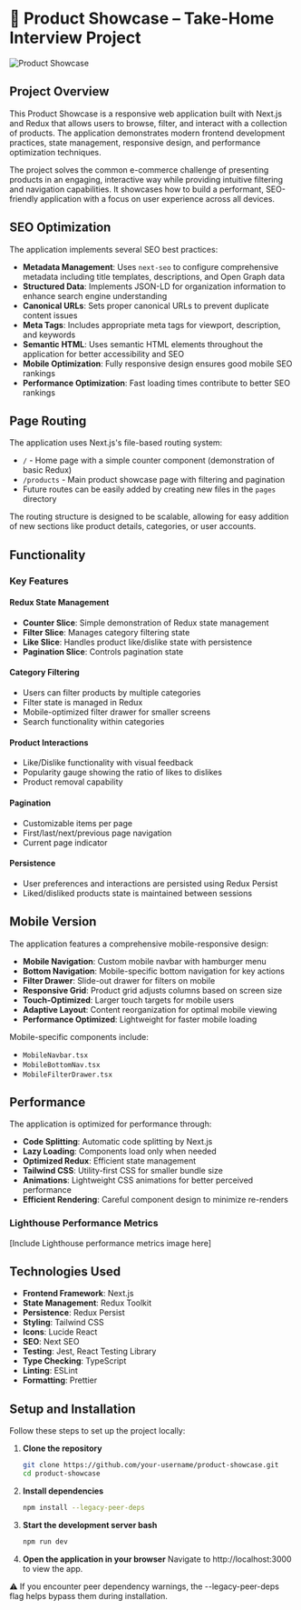 # 🚀 Product Showcase – Take-Home Interview Project

![Product Showcase](https://i.imgur.com/YWTknba.png)

## Project Overview

This Product Showcase is a responsive web application built with Next.js and Redux that allows users to browse, filter, and interact with a collection of products. The application demonstrates modern frontend development practices, state management, responsive design, and performance optimization techniques.

The project solves the common e-commerce challenge of presenting products in an engaging, interactive way while providing intuitive filtering and navigation capabilities. It showcases how to build a performant, SEO-friendly application with a focus on user experience across all devices.

## SEO Optimization

The application implements several SEO best practices:

- **Metadata Management**: Uses `next-seo` to configure comprehensive metadata including title templates, descriptions, and Open Graph data
- **Structured Data**: Implements JSON-LD for organization information to enhance search engine understanding
- **Canonical URLs**: Sets proper canonical URLs to prevent duplicate content issues
- **Meta Tags**: Includes appropriate meta tags for viewport, description, and keywords
- **Semantic HTML**: Uses semantic HTML elements throughout the application for better accessibility and SEO
- **Mobile Optimization**: Fully responsive design ensures good mobile SEO rankings
- **Performance Optimization**: Fast loading times contribute to better SEO rankings

## Page Routing

The application uses Next.js's file-based routing system:

- `/` - Home page with a simple counter component (demonstration of basic Redux)
- `/products` - Main product showcase page with filtering and pagination
- Future routes can be easily added by creating new files in the `pages` directory

The routing structure is designed to be scalable, allowing for easy addition of new sections like product details, categories, or user accounts.

## Functionality

### Key Features

#### Redux State Management

- **Counter Slice**: Simple demonstration of Redux state management
- **Filter Slice**: Manages category filtering state
- **Like Slice**: Handles product like/dislike state with persistence
- **Pagination Slice**: Controls pagination state

#### Category Filtering

- Users can filter products by multiple categories
- Filter state is managed in Redux
- Mobile-optimized filter drawer for smaller screens
- Search functionality within categories

#### Product Interactions

- Like/Dislike functionality with visual feedback
- Popularity gauge showing the ratio of likes to dislikes
- Product removal capability

#### Pagination

- Customizable items per page
- First/last/next/previous page navigation
- Current page indicator

#### Persistence

- User preferences and interactions are persisted using Redux Persist
- Liked/disliked products state is maintained between sessions

## Mobile Version

The application features a comprehensive mobile-responsive design:

- **Mobile Navigation**: Custom mobile navbar with hamburger menu
- **Bottom Navigation**: Mobile-specific bottom navigation for key actions
- **Filter Drawer**: Slide-out drawer for filters on mobile
- **Responsive Grid**: Product grid adjusts columns based on screen size
- **Touch-Optimized**: Larger touch targets for mobile users
- **Adaptive Layout**: Content reorganization for optimal mobile viewing
- **Performance Optimized**: Lightweight for faster mobile loading

Mobile-specific components include:

- `MobileNavbar.tsx`
- `MobileBottomNav.tsx`
- `MobileFilterDrawer.tsx`

## Performance

The application is optimized for performance through:

- **Code Splitting**: Automatic code splitting by Next.js
- **Lazy Loading**: Components load only when needed
- **Optimized Redux**: Efficient state management
- **Tailwind CSS**: Utility-first CSS for smaller bundle size
- **Animations**: Lightweight CSS animations for better perceived performance
- **Efficient Rendering**: Careful component design to minimize re-renders

### Lighthouse Performance Metrics

[Include Lighthouse performance metrics image here]

## Technologies Used

- **Frontend Framework**: Next.js
- **State Management**: Redux Toolkit
- **Persistence**: Redux Persist
- **Styling**: Tailwind CSS
- **Icons**: Lucide React
- **SEO**: Next SEO
- **Testing**: Jest, React Testing Library
- **Type Checking**: TypeScript
- **Linting**: ESLint
- **Formatting**: Prettier

## Setup and Installation

Follow these steps to set up the project locally:

1. **Clone the repository**

   ```bash
   git clone https://github.com/your-username/product-showcase.git
   cd product-showcase

   ```

2. **Install dependencies**

   ```bash
   npm install --legacy-peer-deps

   ```

3. **Start the development server bash**

   ```bash
   npm run dev

   ```

4. **Open the application in your browser**
   Navigate to http://localhost:3000 to view the app.

⚠️ If you encounter peer dependency warnings, the --legacy-peer-deps flag helps bypass them during installation.
